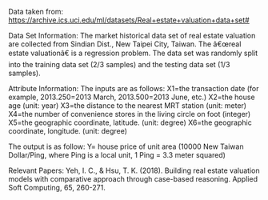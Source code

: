 Data taken from: https://archive.ics.uci.edu/ml/datasets/Real+estate+valuation+data+set#


Data Set Information:
The market historical data set of real estate valuation are collected from Sindian Dist., New Taipei City, Taiwan. The â€œreal estate valuationâ€ is a regression problem. The data set was randomly split into the training data set (2/3 samples) and the testing data set (1/3 samples).


Attribute Information:
The inputs are as follows:
X1=the transaction date (for example, 2013.250=2013 March, 2013.500=2013 June, etc.)
X2=the house age (unit: year)
X3=the distance to the nearest MRT station (unit: meter)
X4=the number of convenience stores in the living circle on foot (integer)
X5=the geographic coordinate, latitude. (unit: degree)
X6=the geographic coordinate, longitude. (unit: degree)

The output is as follow:
Y= house price of unit area (10000 New Taiwan Dollar/Ping, where Ping is a local unit, 1 Ping = 3.3 meter squared)


Relevant Papers:
Yeh, I. C., & Hsu, T. K. (2018). Building real estate valuation models with comparative approach through case-based reasoning. Applied Soft Computing, 65, 260-271.

